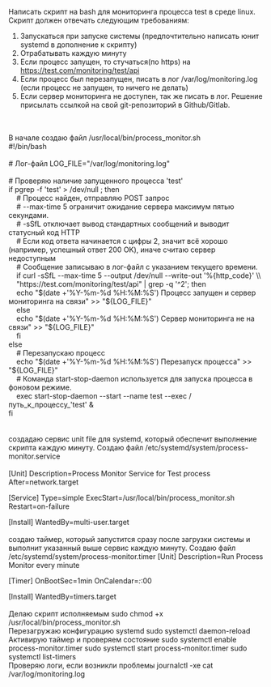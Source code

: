 Написать скрипт на bash для мониторинга процесса test в среде linux. Скрипт должен отвечать следующим требованиям:</br>
1. Запускаться при запуске системы (предпочтительно написать юнит
systemd в дополнение к скрипту)</br>
2. Отрабатывать каждую минуту</br>
3. Если процесс запущен, то стучаться(по https) на
https://test.com/monitoring/test/api</br>
4. Если процесс был перезапущен, писать в лог /var/log/monitoring.log
(если процесс не запущен, то ничего не делать)</br>
5. Если сервер мониторинга не доступен, так же писать в лог.
Решение присылать ссылкой на свой git-репозиторий в Github/Gitlab.</br>
</br>
</br>
В начале создаю файл /usr/local/bin/process_monitor.sh
</br>
#!/bin/bash
</br></br>
# Лог-файл
LOG_FILE="/var/log/monitoring.log"
</br></br>
# Проверяю наличие запущенного процесса 'test'</br>
if pgrep -f 'test' > /dev/null ; then</br>
&nbsp;&nbsp;&nbsp;    # Процесс найден, отправляю POST запрос</br>
&nbsp;&nbsp;&nbsp;    # --max-time 5 ограничит ожидание сервера максимум пятью секундами.</br>
&nbsp;&nbsp;&nbsp;    # -sSfL отключает вывод стандартных сообщений и выводит статусный код HTTP</br>
&nbsp;&nbsp;&nbsp;    # Если код ответа начинается с цифры 2, значит всё хорошо (например, успешный ответ 200 OK), иначе считаю сервер недоступным</br>
&nbsp;&nbsp;&nbsp;    # Сообщение записываю в лог-файл с указанием текущего времени.</br>
&nbsp;&nbsp;&nbsp;    if curl -sSfL --max-time 5 --output /dev/null --write-out '%{http_code}' \\ </br>
&nbsp;&nbsp;&nbsp;       "https://test.com/monitoring/test/api" | grep -q '^2'; then </br>
&nbsp;&nbsp;&nbsp;        echo "$(date +'%Y-%m-%d %H:%M:%S') Процесс запущен и сервер мониторинга на связи" >> "${LOG_FILE}" </br>
&nbsp;&nbsp;&nbsp;    else</br>
&nbsp;&nbsp;&nbsp;        echo "$(date +'%Y-%m-%d %H:%M:%S') Сервер мониторинга не на связи" >> "${LOG_FILE}"</br>
&nbsp;&nbsp;&nbsp;    fi</br>
else</br>
&nbsp;&nbsp;&nbsp;    # Перезапускаю процесс</br>
&nbsp;&nbsp;&nbsp;    echo "$(date +'%Y-%m-%d %H:%M:%S') Перезапуск процесса" >> "${LOG_FILE}"</br>
&nbsp;&nbsp;&nbsp;    # Команда start-stop-daemon используется для запуска процесса в фоновом режиме.</br>
&nbsp;&nbsp;&nbsp;    exec start-stop-daemon --start --name test --exec /путь_к_процессу_'test' &</br>
fi</br>
</br>
</br>
создадаю сервис unit file для systemd, который обеспечит выполнение скрипта каждую минуту. 
Создаю файл /etc/systemd/system/process-monitor.service
</br>
</br>
[Unit]
Description=Process Monitor Service for Test process
After=network.target

[Service]
Type=simple
ExecStart=/usr/local/bin/process_monitor.sh
Restart=on-failure

[Install]
WantedBy=multi-user.target
</br>
</br>
создаю таймер, который запустится сразу после загрузки системы и выполнит указанный выше сервис каждую минуту. Создаю файл /etc/systemd/system/process-monitor.timer
[Unit]
Description=Run Process Monitor every minute

[Timer]
OnBootSec=1min
OnCalendar=*:*:00

[Install]
WantedBy=timers.target
</br>
</br>
Делаю скрипт исполняемым
sudo chmod +x /usr/local/bin/process_monitor.sh
</br>
Перезагружаю конфигурацию systemd
sudo systemctl daemon-reload
</br>
Активирую таймер и проверяем состояние
sudo systemctl enable process-monitor.timer
sudo systemctl start process-monitor.timer
sudo systemctl list-timers
</br>
Проверяю логи, если возникли проблемы
journalctl -xe
cat /var/log/monitoring.log


